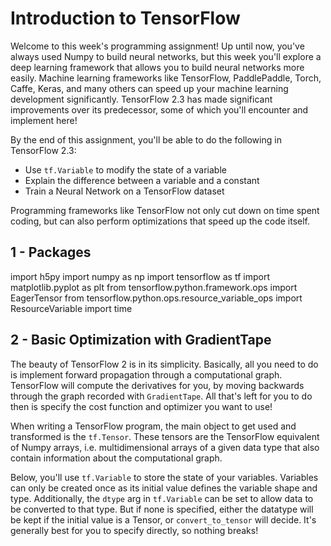 # Introduction to TensorFlow

Welcome to this week's programming assignment! Up until now, you've always used Numpy to build neural networks, but this week you'll explore a deep learning framework that allows you to build neural networks more easily. Machine learning frameworks like TensorFlow, PaddlePaddle, Torch, Caffe, Keras, and many others can speed up your machine learning development significantly. TensorFlow 2.3 has made significant improvements over its predecessor, some of which you'll encounter and implement here!

By the end of this assignment, you'll be able to do the following in TensorFlow 2.3:

* Use `tf.Variable` to modify the state of a variable
* Explain the difference between a variable and a constant
* Train a Neural Network on a TensorFlow dataset

Programming frameworks like TensorFlow not only cut down on time spent coding, but can also perform optimizations that speed up the code itself.

## 1 - Packages
import h5py
import numpy as np
import tensorflow as tf
import matplotlib.pyplot as plt
from tensorflow.python.framework.ops import EagerTensor
from tensorflow.python.ops.resource_variable_ops import ResourceVariable
import time

## 2 - Basic Optimization with GradientTape

The beauty of TensorFlow 2 is in its simplicity. Basically, all you need to do is implement forward propagation through a computational graph. 
TensorFlow will compute the derivatives for you, by moving backwards through the graph recorded with `GradientTape`. All that's left for you 
to do then is specify the cost function and optimizer you want to use! 

When writing a TensorFlow program, the main object to get used and transformed is the `tf.Tensor`. These tensors are the TensorFlow equivalent 
of Numpy arrays, i.e. multidimensional arrays of a given data type that also contain information about the computational graph.

Below, you'll use `tf.Variable` to store the state of your variables. Variables can only be created once as its initial value defines the 
variable shape and type. Additionally, the `dtype` arg in `tf.Variable` can be set to allow data to be converted to that type. But if none is 
specified, either the datatype will be kept if the initial value is a Tensor, or `convert_to_tensor` will decide. It's generally best for you 
to specify directly, so nothing breaks!
